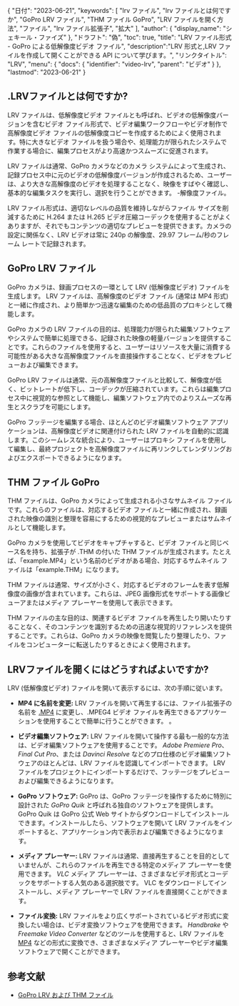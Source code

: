 {
"日付": "2023-06-21",
  "keywords": [
"lrv ファイル",
"lrv ファイルとは何ですか",
"GoPro LRV ファイル",
"THM ファイル GoPro",
"LRV ファイルを開く方法",
"ファイル",
"lrv ファイル拡張子",
"拡大"
],
  "author": {
"display_name": "シェキール・ファイズ"
},
"ドラフト": "偽",
"toc": true,
"title": "LRV ファイル形式 - GoPro による低解像度ビデオ ファイル",
  "description":"LRV 形式と,LRV ファイルを作成して開くことができる API について学びます。",
"リンクタイトル": "LRV",
  "menu": {
    "docs": {
      "identifier": "video-lrv",
"parent": "ビデオ"
}
},
"lastmod": "2023-06-21"
}

## .LRVファイルとは何ですか?

LRV ファイルは、低解像度ビデオ ファイルとも呼ばれ、ビデオの低解像度バージョンを含むビデオ ファイル形式で、ビデオ編集ワークフローやビデオ制作で高解像度ビデオ ファイルの低解像度コピーを作成するためによく使用されます。特に大きなビデオ ファイルを扱う場合や、処理能力が限られたシステムで作業する場合に、編集プロセスがより高速かつスムーズに促進されます。

LRV ファイルは通常、GoPro カメラなどのカメラ システムによって生成され、記録プロセス中に元のビデオの低解像度バージョンが作成されるため、ユーザーは、より大きな高解像度のビデオを処理することなく、映像をすばやく確認し、基本的な編集タスクを実行し、選択を行うことができます。 -解像度ファイル。

LRV ファイル形式は、適切なレベルの品質を維持しながらファイル サイズを削減するために H.264 または H.265 ビデオ圧縮コーデックを使用することがよくありますが、それでもコンテンツの適切なプレビューを提供できます。カメラの設定に関係なく、LRV ビデオは常に 240p の解像度、29.97 フレーム/秒のフレーム レートで記録されます。

## GoPro LRV ファイル

GoPro カメラは、録画プロセスの一環として LRV (低解像度ビデオ) ファイルを生成します。 LRV ファイルは、高解像度のビデオ ファイル (通常は MP4 形式) と一緒に作成され、より簡単かつ迅速な編集のための低品質のプロキシとして機能します。

GoPro カメラの LRV ファイルの目的は、処理能力が限られた編集ソフトウェアやシステムで簡単に処理できる、記録された映像の軽量バージョンを提供することです。これらのファイルを使用すると、ユーザーはリソースを大量に消費する可能性がある大きな高解像度ファイルを直接操作することなく、ビデオをプレビューおよび編集できます。

GoPro LRV ファイルは通常、元の高解像度ファイルと比較して、解像度が低く、ビットレートが低下し、コーデックが圧縮されています。これらは編集プロセス中に視覚的な参照として機能し、編集ソフトウェア内でのよりスムーズな再生とスクラブを可能にします。

GoPro フッテージを編集する場合、ほとんどのビデオ編集ソフトウェア アプリケーションは、高解像度ビデオに関連付けられた LRV ファイルを自動的に認識します。このシームレスな統合により、ユーザーはプロキシ ファイルを使用して編集し、最終プロジェクトを高解像度ファイルに再リンクしてレンダリングおよびエクスポートできるようになります。

## THM ファイル GoPro

THM ファイルは、GoPro カメラによって生成される小さなサムネイル ファイルです。これらのファイルは、対応するビデオ ファイルと一緒に作成され、録画された映像の識別と整理を容易にするための視覚的なプレビューまたはサムネイルとして機能します。

GoPro カメラを使用してビデオをキャプチャすると、ビデオ ファイルと同じベース名を持ち、拡張子が .THM の付いた THM ファイルが生成されます。たとえば、「example.MP4」という名前のビデオがある場合、対応するサムネイル ファイルは「example.THM」になります。

THM ファイルは通常、サイズが小さく、対応するビデオのフレームを表す低解像度の画像が含まれています。これらは、JPEG 画像形式をサポートする画像ビューアまたはメディア プレーヤーを使用して表示できます。

THM ファイルの主な目的は、関連するビデオ ファイルを再生したり開いたりすることなく、そのコンテンツを識別するための迅速な視覚的リファレンスを提供することです。これらは、GoPro カメラの映像を閲覧したり整理したり、ファイルをコンピューターに転送したりするときによく使用されます。

## LRVファイルを開くにはどうすればよいですか?

LRV (低解像度ビデオ) ファイルを開いて表示するには、次の手順に従います。

- **MP4 に名前を変更:** LRV ファイルを開いて再生するには、ファイル拡張子の名前を [.MP4](/ja/video/mp4/) に変更し、.MPEG4 ビデオ ファイルを再生できるアプリケーションを使用することで簡単に行うことができます。 。

- **ビデオ編集ソフトウェア:** LRV ファイルを開いて操作する最も一般的な方法は、ビデオ編集ソフトウェアを使用することです。 _Adobe Premiere Pro_、_Final Cut Pro_、または _Davinci Resolve_ などのプロ仕様のビデオ編集ソフトウェアのほとんどは、LRV ファイルを認識してインポートできます。 LRV ファイルをプロジェクトにインポートするだけで、フッテージをプレビューおよび編集できるようになります。

- **GoPro ソフトウェア:** GoPro は、GoPro フッテージを操作するために特別に設計された _GoPro Quik_ と呼ばれる独自のソフトウェアを提供します。 GoPro Quik は GoPro 公式 Web サイトからダウンロードしてインストールできます。インストールしたら、ソフトウェアを開いて LRV ファイルをインポートすると、アプリケーション内で表示および編集できるようになります。

- **メディア プレーヤー:** LRV ファイルは通常、直接再生することを目的としていませんが、これらのファイルを再生できる特定のメディア プレーヤーを使用できます。 _VLC_ メディア プレーヤーは、さまざまなビデオ形式とコーデックをサポートする人気のある選択肢です。 VLC をダウンロードしてインストールし、メディア プレーヤーで LRV ファイルを直接開くことができます。

- **ファイル変換:** LRV ファイルをより広くサポートされているビデオ形式に変換したい場合は、ビデオ変換ソフトウェアを使用できます。 _Handbrake_ や _Freemake Video Converter_ などのツールを使用すると、LRV ファイルを [MP4](/ja/video/mp4/) などの形式に変換でき、さまざまなメディア プレーヤーやビデオ編集ソフトウェアで開くことができます。

## 参考文献
* [GoPro LRV および THM ファイル](https://shotkit.com/lrv-thm-file/)

